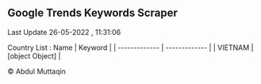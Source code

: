 

## Google Trends Keywords Scraper 
 
Last Update 26-05-2022 , 11:31:06

Country List :
 Name  | Keyword |
| ------------- | ------------- |
| VIETNAM | [object Object] |



© Abdul Muttaqin 
